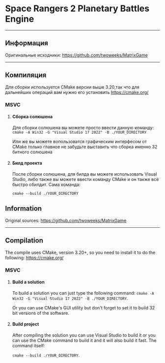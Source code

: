 # Space Rangers 2 Planetary Battles Engine

------

## Информация

Оригинальные исходники: https://github.com/twoweeks/MatrixGame

------

## Компиляция

Для сборки используется CMake версии выше 3.20,так что для дальнейших операций вам нужно его установить https://cmake.org/

### MSVC

1. #### Сборка солюшена

   Для сборки солюшена вы можете просто ввести данную команду: 
   `cmake -A Win32 -G "Visual Studio 17 2022" -B ./YOUR_DIRECTORY`

   Или же вы можете вопользоватся графическим интерфесом от CMake только главное не забудьте выставить что сборка именно 32 битного солюшена

2. #### Билд проекта

   После сборки солюшена, для билда вы можете использовать Visual Studio, либо также вы можете ввести команду CMake и он также всё быстро сбилдит.
   Сама команда:

   `cmake --build ./YOUR_DIRECTORY`

## Information

Original sources: https://github.com/twoweeks/MatrixGame

------

## Compilation

The compile uses CMake, version 3.20+, so you need to install it to do the following: https://cmake.org/

### MSVC

1. #### Build a solution

   To build a solution you can just type the following command: 
   `cmake -A Win32 -G "Visual Studio 17 2022" -B ./YOUR_DIRECTORY`.

   

   Or you can use CMake's GUI utility but don't forget to set it to build 32 bit versions of the software.

2. #### Build project

   After compiling the solution you can use Visual Studio to build it or you can use the CMake command to build it and it will also build it fast.
   The command itself:

   `cmake --build ./YOUR_DIRECTORY`.
